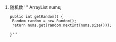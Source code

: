 1. 随机数
'''
       ArrayList<Integer> nums;
   
       public int getRandom() {
        Random random = new Random();
        return nums.get(random.nextInt(nums.size()));
    }
'''
